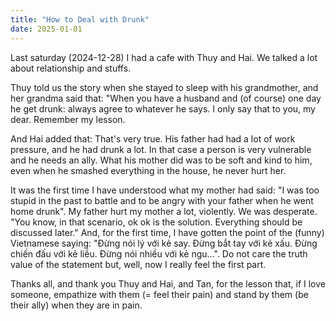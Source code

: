 ```yaml
---
title: "How to Deal with Drunk"
date: 2025-01-01
---
```


Last saturday (2024-12-28) I had a cafe with Thuy and Hai. We talked a lot about relationship and stuffs.

Thuy told us the story when she stayed to sleep with his grandmother, and her grandma said that: "When you have a husband and (of course) one day he get drunk: always agree to whatever he says. I only say that to you, my dear. Remember my lesson.

And Hai added that: That's very true. His father had had a lot of work pressure, and he had drunk a lot. In that case a person is very vulnerable and he needs an ally. What his mother did was to be soft and kind to him, even when he smashed everything in the house, he never hurt her.

It was the first time I have understood what my mother had said: "I was too stupid in the past to battle and to be angry with your father when he went home drunk". My father hurt my mother a lot, violently. We was desperate. "You know, in that scenario, ok ok is the solution. Everything should be discussed later."
And, for the first time, I have gotten the point of the (funny) Vietnamese saying: "Đừng nói lý với kẻ say. Đừng bắt tay với kẻ xấu. Đừng chiến đấu với kẻ liều. Đừng nói nhiều với kẻ ngu...". Do not care the truth value of the statement but, well, now I really feel the first part.

Thanks all, and thank you Thuy and Hai, and Tan, for the lesson that, if I love someone, empathize with them (= feel their pain) and stand by them (be their ally) when they are in pain.
